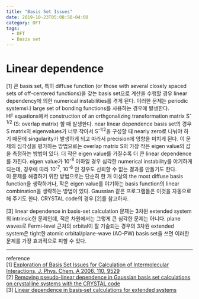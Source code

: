 ```yaml
---
title: "Basis Set Issues"
date: 2019-10-23T05:08:50-04:00
category: DFT
tags:
  - DFT
  - Basis set
---
```


# Linear dependence
[1]
큰 basis set, 특히 diffuse function (or  those with several closely spaced sets of off-centered functions)을 갖는 basis set으로 계산을 수행할 경우 linear dependency에 의한 numerical instabilities를 겪게 된다. 이러한 문제는 periodic systems나 large set of bonding functions를 사용하는 경우에 발생한다.  
HF equations에서 construction of an orthgonalizing transformation matrix S<sup>-1/2</sup> (S: overlap matrix) 할 때 발생한다. near linear dependence basis set의 경우 S matrix의 eigenvalues가 너무 작아서 S<sup>-1/2</sup>을 구성할 때 nearly zero로 나눠야 하기 때문에 singularity가 발생하게 되고 따라서 precision에 영향을 미치게 된다.
이 문제의 심각성을 평가하는 방법으로는 overlap matrix S의 가장 작은 eigen value의 값을 측정하는 방법이 있다. 더 작은 eigen value를 가질수록 더 큰 linear dependence를 가진다. eigen value가 10<sup>-8</sup> 이하일 경우 심각한 numerical instability를 야기하게 되는데, 경우에 따라 10<sup>-7</sup>, 10<sup>-6</sup> 인 경우도 신뢰할 수 없는 결과를 만들기도 한다.  
이 문제를 해결하기 위한 방법으로는 단순히 한 개 이상의 the most diffuse basis function을 생략하거나, 작은 eigen value를 야기하는 basis function의 linear combination을 생략하는 방법이 있다.
Gaussian 같은 프로그램들은 이것을 자동으로 해 주기도 한다.  CRYSTAL code의 경우 [2]를 참고하자.

[3]
linear dependence in basis-set calculation 문제는 3차원 extended system의 intrinsic한 문제인데, 적은 차원에서는 그렇게 큰 심각한 문제는 아니다. plane waves로 Fermi-level 근처의 orbital이 잘 기술되는 경우의 3차원 extended system은 tight한 atomic orbital/plane-wave (AO-PW) basis set을 쓰면 이러한 문제를 가장 효과적으로 피할 수 있다.


---
reference  
[1] [Exploration of Basis Set Issues for Calculation of Intermolecular Interactions, J. Phys. Chem. A 2006, 110, 9529](https://pubs.acs.org/doi/pdf/10.1021/jp0680239)  
[2] [Removing pseudo-linear dependence in Gaussian basis set calculations on crystalline systems with the CRYSTAL code](https://www.archer.ac.uk/community/eCSE/eCSE04-16/eCSE04-16_Technical_Report.pdf)  
[3] [Linear dependence in basis‐set calculations for extended systems](https://onlinelibrary.wiley.com/doi/epdf/10.1002/qua.560430602)
